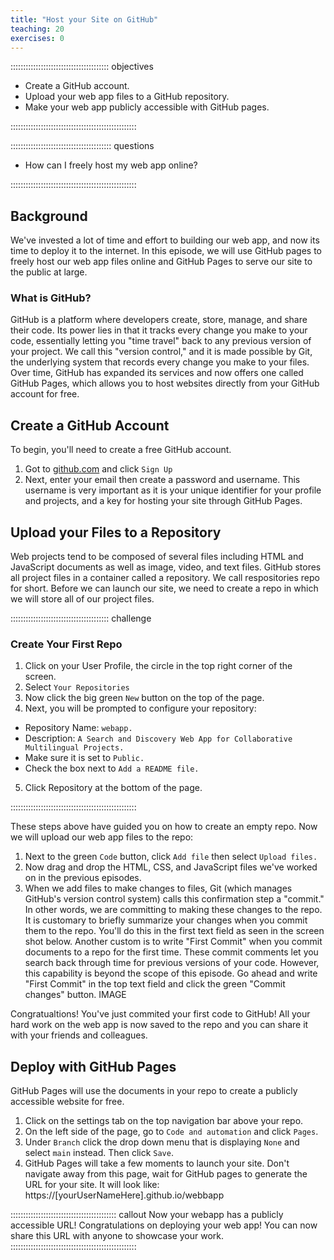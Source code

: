 ```yaml
---
title: "Host your Site on GitHub"
teaching: 20
exercises: 0
---
```

::::::::::::::::::::::::::::::::::::::: objectives

- Create a GitHub account.
- Upload your web app files to a GitHub repository.
- Make your web app publicly accessible with GitHub pages.

::::::::::::::::::::::::::::::::::::::::::::::::::

:::::::::::::::::::::::::::::::::::::::: questions

- How can I freely host my web app online?

::::::::::::::::::::::::::::::::::::::::::::::::::

## Background
We've invested a lot of time and effort to building our web app, and now its time to deploy it to the internet. In this episode, we will use GitHub pages to freely host our web app files online and GitHub Pages to serve our site to the public at large.

### What is GitHub?
GitHub is a platform where developers create, store, manage, and share their code. Its power lies in that it tracks every change you make to your code, essentially letting you "time travel" back to any previous version of your project. We call this "version control," and it is made possible by Git, the underlying system that records every change you make to your files. Over time, GitHub has expanded its services and now offers one called GitHub Pages, which allows you to host websites directly from your GitHub account for free.

## Create a GitHub Account
To begin, you'll need to create a free GitHub account.
1. Got to [github.com](https://github.com/) and click `Sign Up`
2. Next, enter your email then create a password and username. This username is very important as it is your unique identifier for your profile and projects, and a key for hosting your site through GitHub Pages.

## Upload your Files to a Repository
Web projects tend to be composed of several files including HTML and JavaScript documents as well as image, video, and text files. GitHub stores all project files in a container called a repository. We call respositories repo for short.
Before we can launch our site, we need to create a repo in which we will store all of our project files.

:::::::::::::::::::::::::::::::::::::::  challenge
### Create Your First Repo

1. Click on your User Profile, the circle in the top right corner of the screen.
2. Select `Your Repositories`
3. Now click the big green `New` button on the top of the page.
4. Next, you will be prompted to configure your repository:
- Repository Name: `webapp.`
- Description: `A Search and Discovery Web App for Collaborative Multilingual Projects.`
- Make sure it is set to `Public.`
- Check the box next to `Add a README file.`
5. Click Repository at the bottom of the page.

::::::::::::::::::::::::::::::::::::::::::::::::::


These steps above have guided you on how to create an empty repo. Now we will upload our web app files to the repo:

1. Next to the green `Code` button, click `Add file` then select `Upload files.`
2. Now drag and drop the HTML, CSS, and JavaScript files we've worked on in the previous episodes.
3. When we add files to make changes to files, Git (which manages GitHub's version control system) calls this confirmation step a "commit." In other words, we are committing to making these changes to the repo. It is customary to briefly summarize your changes when you commit them to the repo. You'll do this in the first text field as seen in the screen shot below. Another custom is to write "First Commit" when you commit documents to a repo for the first time. These commit comments let you search back through time for previous versions of your code. However, this capability is beyond the scope of this episode. Go ahead and write "First Commit" in the top text field and click the green "Commit changes" button.
IMAGE

Congratualtions! You've just commited your first code to GitHub! All your hard work on the web app is now saved to the repo and you can share it with your friends and colleagues.

## Deploy with GitHub Pages
GitHub Pages will use the documents in your repo to create a publicly accessible website for free.
1. Click on the settings tab on the top navigation bar above your repo.
2. On the left side of the page, go to `Code and automation` and click `Pages`.
3. Under `Branch` click the drop down menu that is displaying `None` and select `main` instead. Then click `Save`.
4. GitHub Pages will take a few moments to launch your site. Don't navigate away from this page, wait for GitHub pages to generate the URL for your site. It will look like:
  https://[yourUserNameHere].github.io/webbapp

:::::::::::::::::::::::::::::::::::::::::: callout
Now your webapp has a publicly accessible URL! Congratulations on deploying your web app! You can now share this URL with anyone to showcase your work.
::::::::::::::::::::::::::::::::::::::::::::::::::
